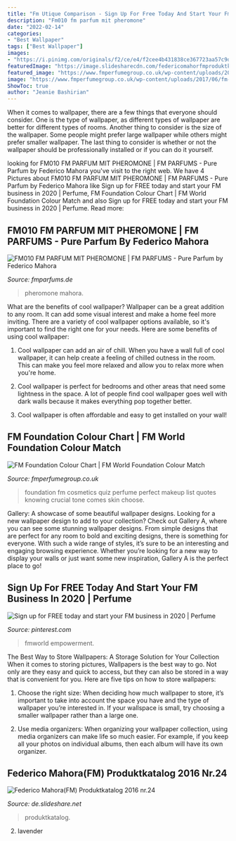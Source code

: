 ```yaml
---
title: "Fm Utique Comparison - Sign Up For Free Today And Start Your Fm Business In 2020"
description: "Fm010 fm parfum mit pheromone"
date: "2022-02-14"
categories:
- "Best Wallpaper"
tags: ["Best Wallpaper"]
images:
- "https://i.pinimg.com/originals/f2/ce/e4/f2cee4b431838ce367723aa57c9d08ee.jpg"
featuredImage: "https://image.slidesharecdn.com/federicomahorfmproduktkatalog2016nr-160603200552/95/federico-mahorafm-produktkatalog-2016-nr24-16-638.jpg?cb=1464984787"
featured_image: "https://www.fmperfumegroup.co.uk/wp-content/uploads/2017/06/fm-cosmetics-foundation-quiz-877x1024.png"
image: "https://www.fmperfumegroup.co.uk/wp-content/uploads/2017/06/fm-cosmetics-foundation-quiz-877x1024.png"
ShowToc: true
author: "Jeanie Bashirian"
---
```



When it comes to wallpaper, there are a few things that everyone should consider. One is the type of wallpaper, as different types of wallpaper are better for different types of rooms. Another thing to consider is the size of the wallpaper. Some people might prefer large wallpaper while others might prefer smaller wallpaper. The last thing to consider is whether or not the wallpaper should be professionally installed or if you can do it yourself.

	

		
looking for FM010 FM PARFUM MIT PHEROMONE | FM PARFUMS - Pure Parfum by Federico Mahora you've visit to the right web. We have 4 Pictures about FM010 FM PARFUM MIT PHEROMONE | FM PARFUMS - Pure Parfum by Federico Mahora like Sign up for FREE today and start your FM business in 2020 | Perfume, FM Foundation Colour Chart | FM World Foundation Colour Match and also Sign up for FREE today and start your FM business in 2020 | Perfume. Read more:
		
    
## FM010 FM PARFUM MIT PHEROMONE | FM PARFUMS - Pure Parfum By Federico Mahora

<img loading=lazy src="https://www.fmparfums.de/media/image/30/b8/b5/pheromone-fm-parfum-010_600x600.jpg" onerror="this.onerror=null;this.src='https://tse1.mm.bing.net/th?id=OIP.our0ngHL0JLasfJn73_b9gHaHa&amp;pid=15.1';" alt="FM010 FM PARFUM MIT PHEROMONE | FM PARFUMS - Pure Parfum by Federico Mahora">

_Source: fmparfums.de_

>pheromone mahora. 

	

What are the benefits of cool wallpaper?
Wallpaper can be a great addition to any room. It can add some visual interest and make a home feel more inviting. There are a variety of cool wallpaper options available, so it's important to find the right one for your needs. Here are some benefits of using cool wallpaper: 
1. Cool wallpaper can add an air of chill. When you have a wall full of cool wallpaper, it can help create a feeling of chilled outness in the room. This can make you feel more relaxed and allow you to relax more when you're home. 

2. Cool wallpaper is perfect for bedrooms and other areas that need some lightness in the space. A lot of people find cool wallpaper goes well with dark walls because it makes everything pop together better. 

3. Cool wallpaper is often affordable and easy to get installed on your wall!

    
## FM Foundation Colour Chart | FM World Foundation Colour Match

<img loading=lazy src="https://www.fmperfumegroup.co.uk/wp-content/uploads/2017/06/fm-cosmetics-foundation-quiz-877x1024.png" onerror="this.onerror=null;this.src='https://tse2.mm.bing.net/th?id=OIP.4HBXcPLgWtE0h2qkOr5RVAHaIp&amp;pid=15.1';" alt="FM Foundation Colour Chart | FM World Foundation Colour Match">

_Source: fmperfumegroup.co.uk_

>foundation fm cosmetics quiz perfume perfect makeup list quotes knowing crucial tone comes skin choose. 

	

Gallery: A showcase of some beautiful wallpaper designs.
Looking for a new wallpaper design to add to your collection? Check out Gallery A, where you can see some stunning wallpaper designs. From simple designs that are perfect for any room to bold and exciting designs, there is something for everyone. With such a wide range of styles, it’s sure to be an interesting and engaging browsing experience. Whether you’re looking for a new way to display your walls or just want some new inspiration, Gallery A is the perfect place to go!





	
	
    
## Sign Up For FREE Today And Start Your FM Business In 2020 | Perfume

<img loading=lazy src="https://i.pinimg.com/originals/f2/ce/e4/f2cee4b431838ce367723aa57c9d08ee.jpg" onerror="this.onerror=null;this.src='https://tse3.mm.bing.net/th?id=OIP.cDim4WK4oP95yLgKB_k7IAHaHI&amp;pid=15.1';" alt="Sign up for FREE today and start your FM business in 2020 | Perfume">

_Source: pinterest.com_

>fmworld empowerment. 

	

The Best Way to Store Wallpapers: A Storage Solution for Your Collection
When it comes to storing pictures, Wallpapers is the best way to go. Not only are they easy and quick to access, but they can also be stored in a way that is convenient for you. Here are five tips on how to store wallpapers:
1) Choose the right size: When deciding how much wallpaper to store, it’s important to take into account the space you have and the type of wallpaper you’re interested in. If your wallspace is small, try choosing a smaller wallpaper rather than a large one.

2) Use media organizers: When organizing your wallpaper collection, using media organizers can make life so much easier. For example, if you keep all your photos on individual albums, then each album will have its own organizer.

    
## Federico Mahora(FM) Produktkatalog 2016 Nr.24

<img loading=lazy src="https://image.slidesharecdn.com/federicomahorfmproduktkatalog2016nr-160603200552/95/federico-mahorafm-produktkatalog-2016-nr24-16-638.jpg?cb=1464984787" onerror="this.onerror=null;this.src='https://tse2.mm.bing.net/th?id=OIP.kg5GPNZTmUs-429cj93o9gHaFQ&amp;pid=15.1';" alt="Federico Mahora(FM) Produktkatalog 2016 nr.24">

_Source: de.slideshare.net_

>produktkatalog. 

	

2. lavender 

